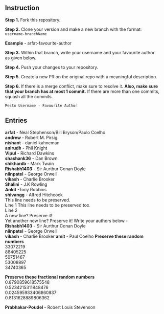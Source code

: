 ## Instruction

**Step 1.** Fork this repository.

**Step 2.** Clone your version and make a new branch with the format: `username-branchName`

**Example** - arfat-favourite-author

**Step 3.** Within that branch, write your username and your favourite author as given below.

**Step 4.** Push your changes to your repository.

**Step 5.** Create a new PR on the original repo with a meaningful description.

**Step 6.** If there is a merge conflict, make sure to resolve it. **Also, make sure that your branch has at most 1 commit.** If there are more than one commits, squash all the commits.

`Pesto Username - Favourite Author`

## Entries

**arfat** - Neal Stephenson/Bill Bryson/Paulo Coelho  
**andrew** - Robert M. Pirsig  
**nishant** - daniel kahneman  
**anirudh** - Phil Knight  
**Vipul** - Richard Dawkins  
**shashank36** - Dan Brown  
**shikhardb** - Mark Twain  
**Rishabh1403** - Sir Aurthur Conan Doyle  
**niinpatel** - George Orwell  
**vikash** - Charlie Brooker  
**Shalini** - J.K Rowling  
**Ankit** -Tony Robbins  
**shivangg** - Alfred Hitchcock  
This line needs to be preserved.  
Line 1
This line needs to be preserved too.  
Line 2  
A new line? Preserve it!  
Yet another new line? Preserve it!
Write your authors below -  
**Rishabh1403** - Sir Aurthur Conan Doyle  
**niinpatel** - George Orwell  
**vikash** - Charlie Brooker
**amit** - Paul Coelho 
**Preserve these random numbers**  
33072219  
88405225   
50751467     
53008897   
34740365  

**Preserve these fractional random numbers**  
0.8790859618575548  
0.5234215311848476   
0.024595933406860837     
0.8131628889806362   

**Prabhakar-Poudel** - Robert Louis Stevenson

